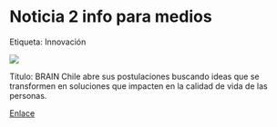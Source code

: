 # Noticia 2 info para medios

Etiqueta: Innovación

![](../../../.gitbook/assets/brain_chile_noticia_infoparamedios.JPG)

Título: BRAIN Chile abre sus postulaciones buscando ideas que se transformen en soluciones que impacten en la calidad de vida de las personas.

[Enlace](https://www.uc.cl/es/la-universidad/noticias/33243-abren-postulaciones-para-la-quinta-version-del-concurso-brain-chile-con-64-millones-para-apoyar-a-emprendimientos-cientificos-y-tecnologicos)

